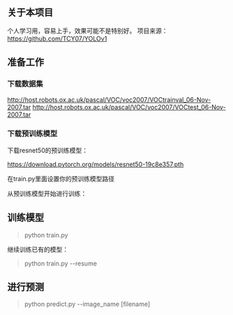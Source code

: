 ## 关于本项目

个人学习用，容易上手，效果可能不是特别好。 
项目来源：https://github.com/TCY07/YOLOv1

## 准备工作

### 下载数据集

http://host.robots.ox.ac.uk/pascal/VOC/voc2007/VOCtrainval_06-Nov-2007.tar
http://host.robots.ox.ac.uk/pascal/VOC/voc2007/VOCtest_06-Nov-2007.tar

### 下载预训练模型

下载resnet50的预训练模型：

https://download.pytorch.org/models/resnet50-19c8e357.pth

在train.py里面设置你的预训练模型路径

从预训练模型开始进行训练：

## 训练模型

>python train.py

继续训练已有的模型：

>python train.py --resume

## 进行预测
>python predict.py --image_name [filename]
>


